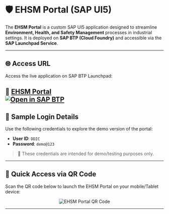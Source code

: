# 🛡️ EHSM Portal (SAP UI5)

The **EHSM Portal** is a custom SAP UI5 application designed to streamline **Environment, Health, and Safety Management** processes in industrial settings. It is deployed on **SAP BTP (Cloud Foundry)** and accessible via the **SAP Launchpad Service**.

---

## 🌐 Access URL

Access the live application on SAP BTP Launchpad:

🔗 [**EHSM Portal**](https://8b47c4b1trial.launchpad.cfapps.us10.hana.ondemand.com/67ccb5fd-37e1-430b-8271-334e12d40592.EHSMPortal.EHSMPortal-1.0.0)  
[![Open in SAP BTP](https://img.shields.io/badge/Launchpad-Open%20App-blue?logo=sap)](https://8b47c4b1trial.launchpad.cfapps.us10.hana.ondemand.com/67ccb5fd-37e1-430b-8271-334e12d40592.EHSMPortal.EHSMPortal-1.0.0) 
---

## 🧪 Sample Login Details

Use the following credentials to explore the demo version of the portal:

- **User ID**: `DDIC`  
- **Password**: `demo@123`

> 🔐 These credentials are intended for demo/testing purposes only.

---

## 📱 Quick Access via QR Code

Scan the QR code below to launch the EHSM Portal on your mobile/Tablet device:

<p align="center">
  <img src="https://api.qrserver.com/v1/create-qr-code/?size=180x180&data=https://8b47c4b1trial.launchpad.cfapps.us10.hana.ondemand.com/67ccb5fd-37e1-430b-8271-334e12d40592.EHSMPortal.EHSMPortal-1.0.0" alt="EHSM Portal QR Code">
</p>

---

